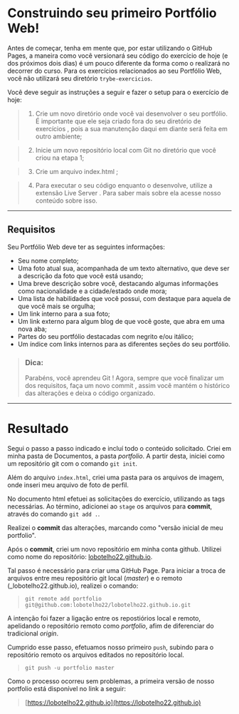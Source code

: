 
# Construindo seu primeiro Portfólio Web!

Antes de começar, tenha em mente que, por estar utilizando o GitHub Pages, a maneira como você versionará seu código do exercício de hoje (e dos próximos dois dias) é um pouco diferente da forma como o realizará no decorrer do curso. Para os exercícios relacionados ao seu Portfólio Web, você não utilizará seu diretório `trybe-exercicios`.

Você deve seguir as instruções a seguir e fazer o setup para o exercício de hoje:

>1. Crie um novo diretório onde você vai desenvolver o seu portfólio. É importante que ele seja criado fora do seu diretório de exercícios , pois a sua manutenção daqui em diante será feita em outro ambiente;
   
>2. Inicie um novo repositório local com Git no diretório que você criou na etapa 1;

>3. Crie um arquivo index.html ;

>4. Para executar o seu código enquanto o desenvolve, utilize a extensão Live Server . Para saber mais sobre ela acesse nosso conteúdo sobre isso.

--------------------------

## Requisitos


Seu Portfólio Web deve ter as seguintes informações:

+ Seu nome completo;
+ Uma foto atual sua, acompanhada de um texto alternativo, que deve ser a descrição da foto que você está usando;
+ Uma breve descrição sobre você, destacando algumas informações como nacionalidade e a cidade/estado onde mora;
+ Uma lista de habilidades que você possui, com destaque para aquela de que você mais se orgulha;
+ Um link interno para a sua foto;
+ Um link externo para algum blog de que você goste, que abra em uma nova aba;
+ Partes do seu portfólio destacadas com negrito e/ou itálico;
+ Um índice com links internos para as diferentes seções do seu portfólio.


> ### Dica:
>
> Parabéns, você aprendeu Git ! Agora, sempre que você finalizar um dos requisitos, faça um novo commit , assim você mantém o histórico das alterações e deixa o código organizado.

--------------------------

# Resultado

Segui o passo a passo indicado e incluí todo o conteúdo solicitado. Criei em minha pasta de Documentos, a pasta *portfolio*. A partir desta, iniciei como um repositório git com o comando `git init`.

Além do arquivo `index.html`, criei uma pasta para os arquivos de imagem, onde inseri meu arquivo de foto de perfil.

No documento html efetuei as solicitações do exercício, utilizando as tags necessárias. Ao término, adicionei ao `stage` os arquivos para **commit**, através do comando `git add .`.

Realizei o **commit** das alterações, marcando como "versão inicial de meu portfolio".

Após o **commit**, criei um novo repositório em minha conta github. Utilizei como nome do repositório: [lobotelho22.github.io](https://lobotelho22.github.io).

Tal passo é necessário para criar uma GitHub Page. Para iniciar a troca de arquivos entre meu repositório git local (_master_) e o remoto (_lobotelho22.github.io), realizei o comando:

> `git remote add portfolio git@github.com:lobotelho22/lobotelho22.github.io.git`

A intenção foi fazer a ligação entre os repostiórios local e remoto, apelidando o repositório remoto como *portfolio*, afim de diferenciar do tradicional *origin*.

Cumprido esse passo, efetuamos nosso primeiro `push`, subindo para o repositório remoto os arquivos editados no repositório local.

> `git push -u portfolio master`

Como o processo ocorreu sem problemas, a primeira versão de nosso portfolio está disponível no link a seguir:

> [https://lobotelho22.github.io](https://lobotelho22.github.io)